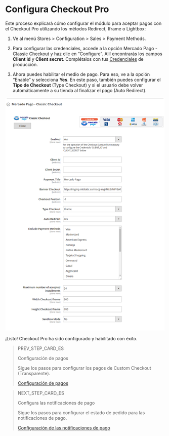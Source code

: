 # Configura Checkout Pro

Este proceso explicará cómo configurar el módulo para aceptar pagos con el Checkout Pro utilizando los métodos Redirect, Iframe o Lightbox:

1. Ve al menú Stores > Configuration > Sales > Payment Methods.

2. Para configurar las credenciales, accede a la opción Mercado Pago - Classic Checkout y haz clic en “Configure”. Allí encontrarás los campos **Client id** y **Client secret**. Complétalos con tus [Credenciales]([FAKER][CREDENTIALS][URL]) de producción.

3. Ahora puedes habilitar el medio de pago. Para eso, ve a la opción “Enable” y selecciona **Yes**. En este paso, también puedes configurar el **Tipo de Checkout** (Type Checkout) y si el usuario debe volver automáticamente a su tienda al finalizar el pago (Auto Redirect).

![Checkout Pro Redirect Configuration](images/magento2/mercadopago_global_configuration.png)

¡Listo! Checkout Pro ha sido configurado y habilitado con éxito.

> PREV_STEP_CARD_ES
>
> Configuración de pagos
>
> Sigue los pasos para configurar los pagos de Custom Checkout (Transparente).
>
> [Configuración de pagos](https://www.mercadopago[FAKER][URL][DOMAIN]/developers/es/guides/plugins/magento-two/payment-configuration)

> NEXT_STEP_CARD_ES
>
> Configura las notificaciones de pago
>
> Sigue los pasos para configurar el estado de pedido para las notificaciones de pago.
> 
> [Configuración de las notificaciones de pago](https://www.mercadopago[FAKER][URL][DOMAIN]/developers/es/guides/plugins/magento-two/notifications-configuration)